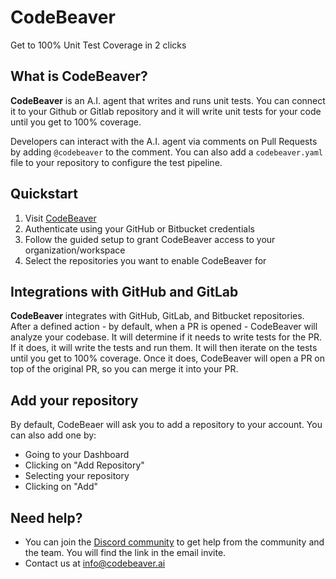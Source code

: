 # CodeBeaver

Get to 100% Unit Test Coverage in 2 clicks

## What is CodeBeaver?

**CodeBeaver** is an A.I. agent that writes and runs unit tests. You can connect it to your Github or Gitlab repository and it will write unit tests for your code until you get to 100% coverage.

Developers can interact with the A.I. agent via comments on Pull Requests by adding `@codebeaver` to the comment. You can also add a `codebeaver.yaml` file to your repository to configure the test pipeline.

## Quickstart

1. Visit [CodeBeaver](https://www.codebeaver.ai)
2. Authenticate using your GitHub or Bitbucket credentials
3. Follow the guided setup to grant CodeBeaver access to your organization/workspace
4. Select the repositories you want to enable CodeBeaver for

## Integrations with GitHub and GitLab

**CodeBeaver** integrates with GitHub, GitLab, and Bitbucket repositories. After a defined action - by default, when a PR is opened - CodeBeaver will analyze your codebase. It will determine if it needs to write tests for the PR. If it does, it will write the tests and run them. It will then iterate on the tests until you get to 100% coverage. Once it does, CodeBeaver will open a PR on top of the original PR, so you can merge it into your PR.

## Add your repository

By default, CodeBeaer will ask you to add a repository to your account. You can also add one by:

- Going to your Dashboard
- Clicking on "Add Repository"
- Selecting your repository
- Clicking on "Add"

## Need help?

- You can join the [Discord community](https://discord.gg/4QMwWdsMGt) to get help from the community and the team. You will find the link in the email invite.
- Contact us at [info@codebeaver.ai](mailto:info@codebeaver.ai)
